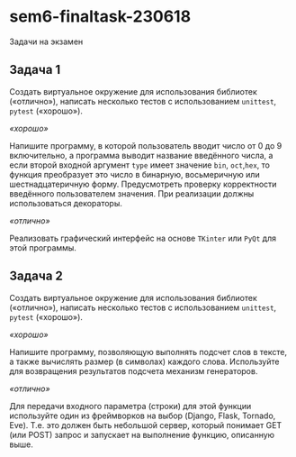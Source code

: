 # sem6-finaltask-230618
Задачи на экзамен

## Задача 1
Создать виртуальное окружение для использования библиотек («отлично»), написать несколько тестов с использованием ```unittest```, ```pytest``` («хорошо»).

_«хорошо»_

Напишите программу, в которой пользователь вводит число от 0 до 9 включительно, а программа выводит название введённого числа, а если второй входной аргумент ```type``` имеет значение ```bin```, ```oct```,```hex```, то функция преобразует это число в бинарную, восьмеричную или шестнадцатеричную форму. Предусмотреть проверку корректности введённого пользователем значения. При реализации должны использоваться декораторы.

_«отлично»_

Реализовать графический интерфейс на основе ```TKinter``` или ```PyQt``` для этой программы.

## Задача 2
Создать виртуальное окружение для использования библиотек («отлично»), написать несколько тестов с использованием ```unittest```, ```pytest``` («хорошо»).

_«хорошо»_

Напишите программу, позволяющую выполнять подсчет слов в тексте, а также вычислять размер (в символах) каждого слова. Используйте для возвращения результатов подсчета механизм генераторов.

_«отлично»_

Для передачи входного параметра (строки) для этой функции используйте один из фреймворков на выбор (Django, Flask, Tornado, Eve). Т.е. это должен быть небольшой сервер, который понимает GET (или POST) запрос и запускает на выполнение функцию, описанную выше.
